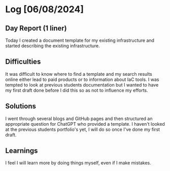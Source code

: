 # Log [06/08/2024]

## Day Report (1 liner)
Today I created a document template for my existing infrastructure and started describing the existing infrastructure.

## Difficulties
It was difficult to know where to find a template and my search results online either lead to paid products or to information about IaC tools.  I was tempted to look at previous students documentation but I wanted to have my first draft done before I did this so as not to influence my efforts.

## Solutions
I went through several blogs and GitHub pages and then structured an appropriate question for ChatGPT who provided a template.
I haven't looked at the previous students portfolio's yet, I will do so once I've done my first draft.

## Learnings
I feel I will learn more by doing things myself, even if I make mistakes.  
